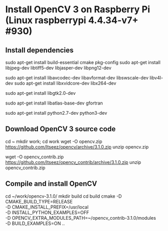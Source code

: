 # Install OpenCV 3 on Raspberry Pi (Linux raspberrypi 4.4.34-v7+ #930)

## Install dependencies
sudo apt-get install build-essential cmake pkg-config
sudo apt-get install libjpeg-dev libtiff5-dev libjasper-dev libpng12-dev

sudo apt-get install libavcodec-dev libavformat-dev libswscale-dev libv4l-dev
sudo apt-get install libxvidcore-dev libx264-dev

sudo apt-get install libgtk2.0-dev

sudo apt-get install libatlas-base-dev gfortran

sudo apt-get install python2.7-dev python3-dev

## Download OpenCV 3 source code
cd ~
mkdir work; cd work
wget -O opencv.zip https://github.com/Itseez/opencv/archive/3.1.0.zip
unzip opencv.zip

wget -O opencv_contrib.zip https://github.com/Itseez/opencv_contrib/archive/3.1.0.zip
unzip opencv_contrib.zip

## Compile and install OpenCV
cd ~/work/opencv-3.1.0/
mkdir build
cd build
cmake -D CMAKE_BUILD_TYPE=RELEASE \
    -D CMAKE_INSTALL_PREFIX=/usr/local \
    -D INSTALL_PYTHON_EXAMPLES=OFF \
    -D OPENCV_EXTRA_MODULES_PATH=~/opencv_contrib-3.1.0/modules \
    -D BUILD_EXAMPLES=ON ..
